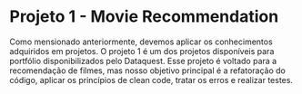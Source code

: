 # Projeto 1 - Movie Recommendation

Como mensionado anteriormente, devemos aplicar os conhecimentos adquiridos em projetos. O projeto 1 é um dos projetos disponíveis para portfólio disponibilizados pelo Dataquest. Esse projeto é voltado para a recomendação de filmes, mas nosso objetivo principal é a refatoração do código, aplicar os princípios de clean code, tratar os erros e realizar testes.
